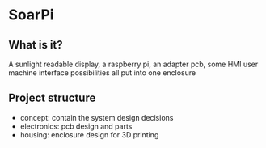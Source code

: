 # SoarPi

## What is it?
A sunlight readable display, a raspberry pi, an adapter pcb, some HMI user machine interface possibilities all put into one enclosure

## Project structure
- concept:  contain the system design decisions
- electronics:  pcb design and parts
- housing: enclosure design for 3D printing